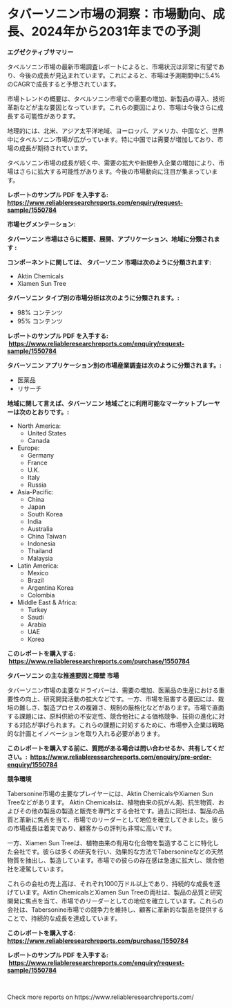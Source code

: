 <p><h1>タバーソニン市場の洞察：市場動向、成長、2024年から2031年までの予測</h1></p><p><strong>エグゼクティブサマリー</strong></p>
<p><p>タベルソニン市場の最新市場調査レポートによると、市場状況は非常に有望であり、今後の成長が見込まれています。これによると、市場は予測期間中に5.4%のCAGRで成長すると予想されています。</p><p>市場トレンドの概要は、タベルソニン市場での需要の増加、新製品の導入、技術革新などが主な要因となっています。これらの要因により、市場は今後さらに成長する可能性があります。</p><p>地理的には、北米、アジア太平洋地域、ヨーロッパ、アメリカ、中国など、世界中にタベルソニン市場が広がっています。特に中国では需要が増加しており、市場の成長が期待されています。</p><p>タベルソニン市場の成長が続く中、需要の拡大や新規参入企業の増加により、市場はさらに拡大する可能性があります。今後の市場動向に注目が集まっています。</p></p>
<p><strong>レポートのサンプル PDF を入手する: <a href="https://www.reliableresearchreports.com/enquiry/request-sample/1550784">https://www.reliableresearchreports.com/enquiry/request-sample/1550784</a></strong></p>
<p><strong>市場セグメンテーション:</strong></p>
<p><strong> タバーソニン 市場はさらに概要、展開、アプリケーション、地域に分類されます :</strong></p>
<p><strong>コンポーネントに関しては、 タバーソニン 市場は次のように分類されます: &nbsp;</strong></p>
<p><ul><li>Aktin Chemicals</li><li>Xiamen Sun Tree</li></ul></p>
<p><strong> タバーソニン タイプ別の市場分析は次のように分類されます。:</strong></p>
<p><ul><li>98% コンテンツ</li><li>95% コンテンツ</li></ul></p>
<p><strong>レポートのサンプル PDF を入手する: &nbsp;<a href="https://www.reliableresearchreports.com/enquiry/request-sample/1550784">https://www.reliableresearchreports.com/enquiry/request-sample/1550784</a></strong></p>
<p><strong> タバーソニン アプリケーション別の市場産業調査は次のように分類されます。:</strong></p>
<p><ul><li>医薬品</li><li>リサーチ</li></ul></p>
<p><strong>地域に関して言えば、タバーソニン 地域ごとに利用可能なマーケットプレーヤーは次のとおりです。:</strong></p>
<p><ul>
    <li>
        North America:
        <ul>
            <li>United States</li>
            <li>Canada</li>
        </ul>
    </li>
    <li>
        Europe:
        <ul>
            <li>Germany</li>
            <li>France</li>
            <li>U.K.</li>
            <li>Italy</li>
            <li>Russia</li>
        </ul>
    </li>
    <li>
        Asia-Pacific:
        <ul>
            <li>China</li>
            <li>Japan</li>
            <li>South Korea</li>
            <li>India</li>
            <li>Australia</li>
            <li>China Taiwan</li>
            <li>Indonesia</li>
            <li>Thailand</li>
            <li>Malaysia</li>
        </ul>
    </li>
    <li>
        Latin America:
        <ul>
            <li>Mexico</li>
            <li>Brazil</li>
            <li>Argentina Korea</li>
            <li>Colombia</li>
        </ul>
    </li>
    <li>
        Middle East & Africa:
        <ul>
            <li>Turkey</li>
            <li>Saudi</li>
            <li>Arabia</li>
            <li>UAE</li>
            <li>Korea</li>
        </ul>
    </li>
    </ul></p>
<p><strong>このレポートを購入する: &nbsp;<a href="https://www.reliableresearchreports.com/purchase/1550784">https://www.reliableresearchreports.com/purchase/1550784</a></strong></p>
<p><strong>タバーソニン の主な推進要因と障壁 市場</strong></p>
<p><p>タバーソニン市場の主要なドライバーは、需要の増加、医薬品の生産における重要性の向上、研究開発活動の拡大などです。一方、市場を阻害する要因には、栽培の難しさ、製造プロセスの複雑さ、規制の厳格化などがあります。市場で直面する課題には、原料供給の不安定性、競合他社による価格競争、技術の進化に対する対応が挙げられます。これらの課題に対処するために、市場参入企業は戦略的な計画とイノベーションを取り入れる必要があります。</p></p>
<p><strong>このレポートを購入する前に、質問がある場合は問い合わせるか、共有してください。:&nbsp; <a href="https://www.reliableresearchreports.com/enquiry/pre-order-enquiry/1550784">https://www.reliableresearchreports.com/enquiry/pre-order-enquiry/1550784</a></strong></p>
<p><strong>競争環境</strong></p>
<p><p>Tabersonine市場の主要なプレイヤーには、Aktin ChemicalsやXiamen Sun Treeなどがあります。 Aktin Chemicalsは、植物由来の抗がん剤、抗生物質、およびその他の製品の製造と販売を専門とする会社です。過去に同社は、製品の品質と革新に焦点を当て、市場でのリーダーとして地位を確立してきました。彼らの市場成長は着実であり、顧客からの評判も非常に高いです。</p><p>一方、Xiamen Sun Treeは、植物由来の有用な化合物を製造することに特化した会社です。彼らは多くの研究を行い、効果的な方法でTabersonineなどの天然物質を抽出し、製造しています。市場での彼らの存在感は急速に拡大し、競合他社を凌駕しています。</p><p>これらの会社の売上高は、それぞれ1000万ドル以上であり、持続的な成長を遂げています。Aktin ChemicalsとXiamen Sun Treeの両社は、製品の品質と研究開発に焦点を当て、市場でのリーダーとしての地位を確立しています。これらの会社は、Tabersonine市場での競争力を維持し、顧客に革新的な製品を提供することで、持続的な成長を達成しています。</p></p>
<p><strong>このレポートを購入する: &nbsp; <a href="https://www.reliableresearchreports.com/purchase/1550784">https://www.reliableresearchreports.com/purchase/1550784</a></strong></p>
<p><strong>レポートのサンプル PDF を入手する: &nbsp;<a href="https://www.reliableresearchreports.com/enquiry/request-sample/1550784">https://www.reliableresearchreports.com/enquiry/request-sample/1550784</a></strong><strong></strong></p>
<p>&nbsp;</p>
<p>Check more reports on https://www.reliableresearchreports.com/</p>